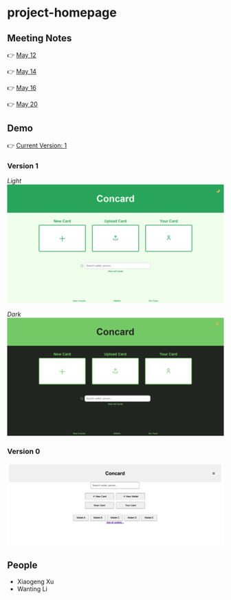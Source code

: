 # project-homepage
## Meeting Notes
👉 [May 12](https://cse110-sp25-group29.github.io/project-homepage/standing_meetings/051225-homepage)

👉 [May 14](https://cse110-sp25-group29.github.io/project-homepage/standing_meetings/051425-homepage)

👉 [May 16](https://cse110-sp25-group29.github.io/project-homepage/standing_meetings/051625-homepage)

👉 [May 20](https://cse110-sp25-group29.github.io/project-homepage/standing_meetings/052025-homepage)

## Demo
👉 [Current Version: 1](https://cse110-sp25-group29.github.io/project-homepage/homepage.html)

### Version 1
*Light*
![Version 1 Light](./pics/light.png)

*Dark*
![Version 1 Dark](./pics/dark.png)

### Version 0
![Version 0](./pics/Demo_v0.png)

## People
- Xiaogeng Xu
- Wanting Li